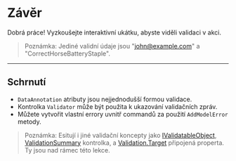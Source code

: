 ﻿---
Title: Závěr
Moniker: conclusion
EmbeddedView:
    Path: .solution/LogIn/Views/LogIn.dothtml
    Dependencies:
        - .solution/LogIn/ViewModels/LogInViewModel.cs
        - .solution/LogIn/AccountService.cs
Archive:
    Path: .solution
---

# Závěr

Dobrá práce! Vyzkoušejte interaktivní ukátku, abyste viděli validaci v akci.

> Poznámka: Jediné validní údaje jsou "john@example.com" a "CorrectHorseBatteryStaple".

---

## Schrnutí

- `DataAnnotation` atributy jsou nejjednodušší formou validace.
- Kontrolka `Validator` může být použita k ukazování validačních zpráv.
- Můžete vytvořit vlastní errory uvnitř commandů za použití `AddModelError` metody.

> Poznámka: Esitují i jiné validační koncepty jako [IValidatableObject](https://www.dotvvm.com/docs/tutorials/basics-validation/latest), [ValidationSummary](https://www.dotvvm.com/docs/tutorials/basics-validator-controls/latest) kontrolka, a [Validation.Target](https://www.dotvvm.com/docs/tutorials/basics-validation-target/latest) připojená properta. Ty jsou nad rámec této lekce.
